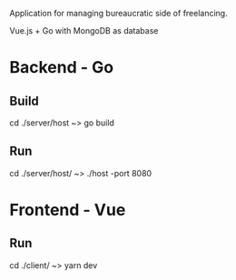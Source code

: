 Application for managing bureaucratic side of freelancing.

Vue.js + Go with MongoDB as database

# Backend - Go
## Build
cd ./server/host ~> go build
## Run
cd ./server/host/ ~> ./host -port 8080

# Frontend - Vue
## Run
cd ./client/ ~> yarn dev